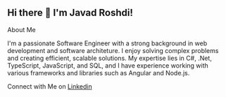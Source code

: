## Hi there 👋 I'm Javad Roshdi!


About Me


I'm a passionate Software Engineer with a strong background in web development and software architeture. I enjoy solving complex problems and creating efficient, scalable solutions. My expertise lies in C#, .Net, TypeScript, JavaScript, and SQL, and I have experience working with various frameworks and libraries such as Angular and Node.js.

Connect with Me on [Linkedin](https://www.linkedin.com/in/javad-roshdi/)
